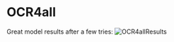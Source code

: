 # OCR4all

Great model results after a few tries:
![OCR4allResults](https://cdn.solaranamnesis.com/Chladni/Screenshot%20from%202022-05-22%2011-19-56.webp)
